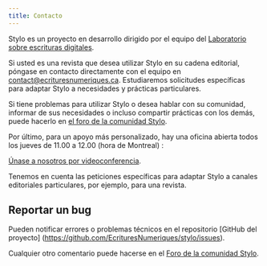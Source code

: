 ```yaml
---
title: Contacto
---
```


Stylo es un proyecto en desarrollo dirigido por el equipo del [Laboratorio sobre escrituras digitales](https://www.ecrituresnumeriques.ca/fr).

Si usted es una revista que desea utilizar Stylo en su cadena editorial, póngase en contacto directamente con el equipo en <contact@ecrituresnumeriques.ca>. Estudiaremos solicitudes específicas para adaptar Stylo a necesidades y prácticas particulares.

Si tiene problemas para utilizar Stylo o desea hablar con su comunidad, informar de sus necesidades o incluso compartir prácticas con los demás, puede hacerlo en [el foro de la comunidad Stylo](https://discussions.revue30.org/c/stylo/5).

Por último, para un apoyo más personalizado, hay una oficina abierta todos los jueves de 11.00 a 12.00 (hora de Montreal)&nbsp;:

[Únase a nosotros por videoconferencia](https://meet.jit.si/stylo).

Tenemos en cuenta las peticiones específicas para adaptar Stylo a canales editoriales particulares, por ejemplo, para una revista.

## Reportar un bug

Pueden notificar errores o problemas técnicos en el repositorio [GitHub del proyecto] (https://github.com/EcrituresNumeriques/stylo/issues).

Cualquier otro comentario puede hacerse en el [Foro de la comunidad Stylo](https://discussions.revue30.org/c/stylo/5).
